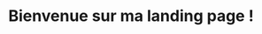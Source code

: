 <!DOCTYPE html>
<html lang="fr">
<head>
  <meta charset="UTF-8">
  <title>Ma Landing Page</title>
</head>
<body>
  <h1>Bienvenue sur ma landing page !</h1>
</body>
</html>
